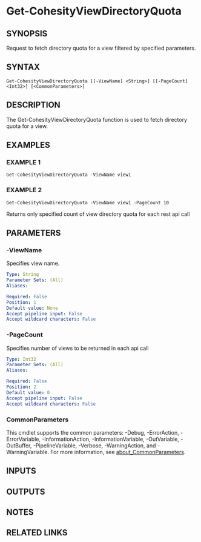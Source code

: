 # Get-CohesityViewDirectoryQuota

## SYNOPSIS
Request to fetch directory quota for a view filtered by specified parameters.

## SYNTAX

```
Get-CohesityViewDirectoryQuota [[-ViewName] <String>] [[-PageCount] <Int32>] [<CommonParameters>]
```

## DESCRIPTION
The Get-CohesityViewDirectoryQuota function is used to fetch directory quota for a view.

## EXAMPLES

### EXAMPLE 1
```
Get-CohesityViewDirectoryQuota -ViewName view1
```

### EXAMPLE 2
```
Get-CohesityViewDirectoryQuota -ViewName view1 -PageCount 10
```

Returns only specified count of view directory quota for each rest api call

## PARAMETERS

### -ViewName
Specifies view name.

```yaml
Type: String
Parameter Sets: (All)
Aliases:

Required: False
Position: 1
Default value: None
Accept pipeline input: False
Accept wildcard characters: False
```

### -PageCount
Specifies number of views to be returned in each api call

```yaml
Type: Int32
Parameter Sets: (All)
Aliases:

Required: False
Position: 2
Default value: 0
Accept pipeline input: False
Accept wildcard characters: False
```

### CommonParameters
This cmdlet supports the common parameters: -Debug, -ErrorAction, -ErrorVariable, -InformationAction, -InformationVariable, -OutVariable, -OutBuffer, -PipelineVariable, -Verbose, -WarningAction, and -WarningVariable. For more information, see [about_CommonParameters](http://go.microsoft.com/fwlink/?LinkID=113216).

## INPUTS

## OUTPUTS

## NOTES

## RELATED LINKS
